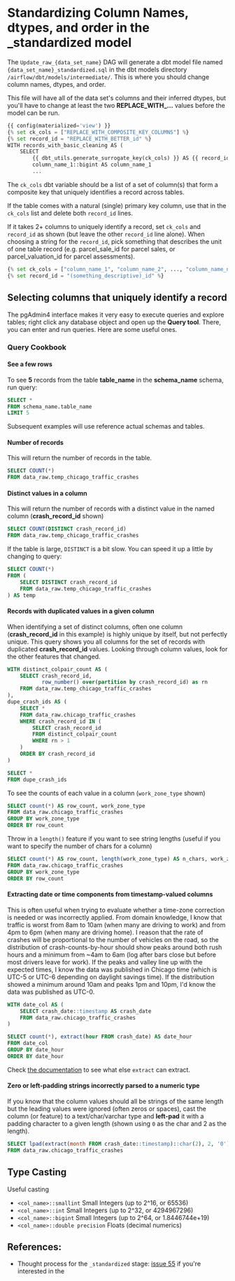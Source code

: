 
# Standardizing Column Names, dtypes, and order in the _standardized model

The `Update_raw_{data_set_name}` DAG will generate a dbt model file named `{data_set_name}_standardized.sql` in the dbt models directory `/airflow/dbt/models/intermediate/`. This is where you should change column names, dtypes, and order.

This file will have all of the data set's columns and their inferred dtypes, but you'll have to change at least the two **REPLACE_WITH_...** values before the model can be run. 

```python
{{ config(materialized='view') }}
{% set ck_cols = ["REPLACE_WITH_COMPOSITE_KEY_COLUMNS"] %}
{% set record_id = "REPLACE_WITH_BETTER_id" %}
WITH records_with_basic_cleaning AS (
	SELECT
        {{ dbt_utils.generate_surrogate_key(ck_cols) }} AS {{ record_id }}
		column_name_1::bigint AS column_name_1
		...
```

The `ck_cols` dbt variable should be a list of a set of column(s) that form a composite key that uniquely identifies a record across tables.

If the table comes with a natural (single) primary key column, use that in the `ck_cols` list and delete both `record_id` lines.

If it takes 2+ columns to uniquely identify a record, set `ck_cols` and `record_id` as shown (but leave the other `record_id` line alone). When choosing a string for the `record_id`, pick something that describes the unit of one table record (e.g. parcel_sale_id for parcel sales, or parcel_valuation_id for parcel assessments).

```python
{% set ck_cols = ["column_name_1", "column_name_2", ..., "column_name_n"] %}
{% set record_id = "(something_descriptive)_id" %}
```

## Selecting columns that uniquely identify a record 

The pgAdmin4 interface makes it very easy to execute queries and explore tables; right click any database object and open up the **Query tool**. There, you can enter and run queries. Here are some useful ones.

### Query Cookbook

#### See a few rows

To see **5** records from the table **table_name** in the **schema_name** schema, run query: 

```sql
SELECT *
FROM schema_name.table_name
LIMIT 5
```

Subsequent examples will use reference actual schemas and tables.

#### Number of records

This will return the number of records in the table.

```sql
SELECT COUNT(*)
FROM data_raw.temp_chicago_traffic_crashes
```

#### Distinct values in a column

This will return the number of records with a distinct value in the named column (**crash_record_id** shown)

```sql
SELECT COUNT(DISTINCT crash_record_id)
FROM data_raw.temp_chicago_traffic_crashes
```

If the table is large, `DISTINCT` is a bit slow. You can speed it up a little by changing to query:

```sql
SELECT COUNT(*)
FROM (
	SELECT DISTINCT crash_record_id
	FROM data_raw.temp_chicago_traffic_crashes
) AS temp
```

#### Records with duplicated values in a given column

When identifying a set of distinct columns, often one column (**crash_record_id** in this example) is highly unique by itself, but not perfectly unique. This query shows you all columns for the set of records with duplicated **crash_record_id** values. Looking through column values, look for the other features that changed. 

```sql
WITH distinct_colpair_count AS (
	SELECT crash_record_id, 
		   row_number() over(partition by crash_record_id) as rn
	FROM data_raw.temp_chicago_traffic_crashes
),
dupe_crash_ids AS (
	SELECT *
	FROM data_raw.chicago_traffic_crashes
	WHERE crash_record_id IN (
		SELECT crash_record_id
		FROM distinct_colpair_count
		WHERE rn > 1
	)
	ORDER BY crash_record_id
)

SELECT *
FROM dupe_crash_ids
```

To see the counts of each value in a column (`work_zone_type` shown)
```sql
SELECT count(*) AS row_count, work_zone_type 
FROM data_raw.chicago_traffic_crashes
GROUP BY work_zone_type
ORDER BY row_count
```

Throw in a `length()` feature if you want to see string lengths (useful if you want to specify the number of chars for a column)

```sql
SELECT count(*) AS row_count, length(work_zone_type) AS n_chars, work_zone_type 
FROM data_raw.chicago_traffic_crashes
GROUP BY work_zone_type
ORDER BY row_count
```

#### Extracting date or time components from timestamp-valued columns

This is often useful when trying to evaluate whether a time-zone correction is needed or was incorrectly applied. From domain knowledge, I know that traffic is worst from 8am to 10am (when many are driving to work) and from 4pm to 6pm (when many are driving home). I reason that the rate of crashes will be proportional to the number of vehicles on the road, so the distribution of crash-counts-by-hour should show peaks around both rush hours and a minimum from ~4am to 6am (log after bars close but before most drivers leave for work). If the peaks and valley line up with the expected times, I know the data was published in Chicago time (which is UTC-5 or UTC-6 depending on daylight savings time). If the distribution showed a minimum around 10am and peaks 1pm and 10pm, I'd know the data was published as UTC-0.

```sql
WITH date_col AS (
	SELECT crash_date::timestamp AS crash_date
	FROM data_raw.chicago_traffic_crashes
)

SELECT count(*), extract(hour FROM crash_date) AS date_hour
FROM date_col
GROUP BY date_hour
ORDER BY date_hour
```

Check [the documentation](https://www.postgresql.org/docs/current/functions-datetime.html#FUNCTIONS-DATETIME-EXTRACT) to see what else `extract` can extract.


#### Zero or left-padding strings incorrectly parsed to a numeric type

If you know that the column values should all be strings of the same length but the leading values were ignored (often zeros or spaces), cast the column (or feature) to a text/char/varchar type and **left-pad** it with a padding character to a given length (shown using `0` as the char and 2 as the length).

```sql
SELECT lpad(extract(month FROM crash_date::timestamp)::char(2), 2, '0') AS crash_month
FROM data_raw.chicago_traffic_crashes
```


## Type Casting

Useful casting

* `<col_name>::smallint` Small Integers (up to 2^16, or 65536)
* `<col_name>::int` Small Integers (up to 2^32, or 4294967296)
* `<col_name>::bigint` Small Integers (up to 2^64, or 1.8446744e+19)
* `<col_name>::double precision` Floats (decimal numerics)


## References:
* Thought process for the `_standardized` stage: [issue 55](https://github.com/MattTriano/analytics_data_where_house/issues/55) if you're interested in the  